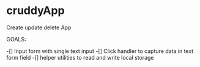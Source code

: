 # cruddyApp
Create update delete App


GOALS:

-[] Input form with single text input
-[] Click handler to capture data in text form field
-[] helper utilities to read and write local storage
